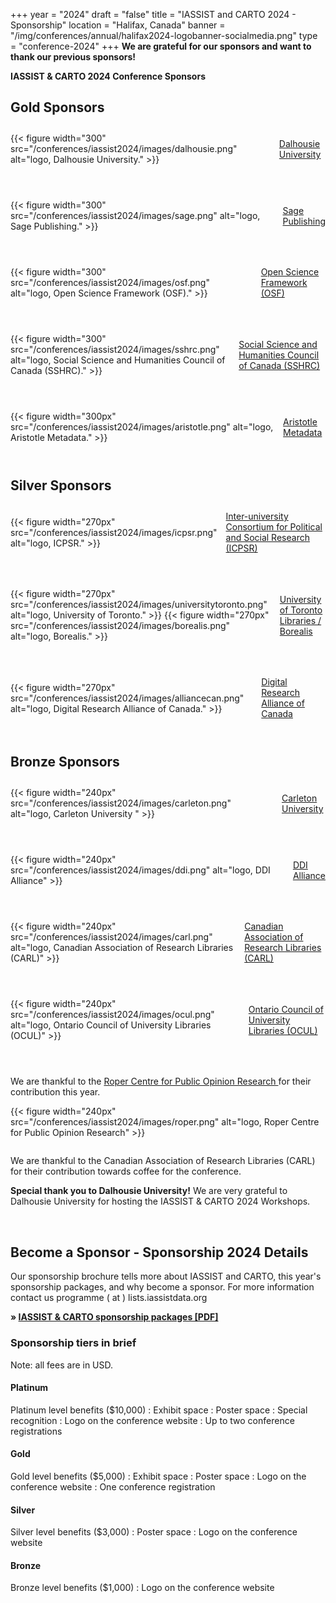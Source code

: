 +++
year = "2024"
draft = "false"
title = "IASSIST and CARTO 2024 - Sponsorship"
location = "Halifax, Canada"
banner = "/img/conferences/annual/halifax2024-logobanner-socialmedia.png"
type = "conference-2024"
+++
**We are grateful for our sponsors and want to thank our previous sponsors!**

**IASSIST & CARTO 2024 Conference Sponsors**

<!--
### Platinum Sponsors
-->
<!-- logo 330 px -->

## Gold Sponsors
<!-- logo 300 px -->

<div style="display:flex;align-items:center;margin:2em 0 4em 0;">
  <div>
    {{< figure width="300" src="/conferences/iassist2024/images/dalhousie.png" alt="logo, Dalhousie University." >}}
  </div> 
  <div style="margin-left:1em;">
   <a href="https://www.dal.ca/">Dalhousie University  <span class="fas fa-external-link-alt"></span></a>
  </div>
</div>

<div style="display:flex;align-items:center;margin:2em 0 4em 0;">
  <div>
    {{< figure width="300" src="/conferences/iassist2024/images/sage.png" alt="logo, Sage Publishing." >}}
  </div> 
  <div style="margin-left:1em;">
   <a href="https://sagepub.com/">Sage Publishing <span class="fas fa-external-link-alt"></span></a>
  </div>
</div>

<div style="display:flex;align-items:center;margin:2em 0 4em 0;">
  <div>
    {{< figure width="300" src="/conferences/iassist2024/images/osf.png" alt="logo, Open Science Framework (OSF)." >}}
  </div> 
  <div style="margin-left:1em;">
   <a href="https://osf.io/">Open Science Framework (OSF) <span class="fas fa-external-link-alt"></span></a>
  </div>
</div>

<div style="display:flex;align-items:center;margin:2em 0 4em 0;">
  <div>
    {{< figure width="300" src="/conferences/iassist2024/images/sshrc.png" alt="logo, Social Science and Humanities Council of Canada (SSHRC)." >}}
  </div> 
  <div style="margin-left:1em;">
   <a href="https://www.sshrc-crsh.gc.ca/home-accueil-eng.aspx">Social Science and Humanities Council of Canada (SSHRC) <span class="fas fa-external-link-alt"></span></a>
  </div>
</div>

<div style="display:flex;align-items:center;margin:2em 0 4em 0;">
  <div>
    {{< figure width="300px" src="/conferences/iassist2024/images/aristotle.png" alt="logo, Aristotle Metadata." >}}
  </div>
  <div style="margin-left:1em;">
    <a href="https://www.aristotlemetadata.com/">Aristotle Metadata <span class="fas fa-external-link-alt"></span></a>
  </div>
</div>

## Silver Sponsors
<!-- logo 270 px -->

<div style="display:flex;align-items:center;margin:2em 0 4em 0;">
  <div>
    {{< figure width="270px" src="/conferences/iassist2024/images/icpsr.png" alt="logo, ICPSR." >}}
  </div> 
  <div style="margin-left:1em;">
    <a href="https://www.icpsr.umich.edu/">Inter-university Consortium for Political and Social Research (ICPSR) <span class="fas fa-external-link-alt"></span></a>
  </div>
</div>

<div style="display:flex;align-items:center;margin:2em 0 4em 0;">
  <div>
    {{< figure width="270px" src="/conferences/iassist2024/images/universitytoronto.png" alt="logo, University of Toronto." >}}
    {{< figure width="270px" src="/conferences/iassist2024/images/borealis.png" alt="logo, Borealis." >}}
  </div> 
  <div style="margin-left:1em;">
    <a href="https://mdl.library.utoronto.ca/collections/data-portal/borealis">University of Toronto Libraries / Borealis <span class="fas fa-external-link-alt"></span></a>
  </div>
</div>

<div style="display:flex;align-items:center;margin:2em 0 4em 0;">
  <div>
    {{< figure width="270px" src="/conferences/iassist2024/images/alliancecan.png" alt="logo, Digital Research Alliance of Canada." >}}
  </div> 
  <div style="margin-left:1em;">
    <a href="https://alliancecan.ca/en">Digital Research Alliance of Canada <span class="fas fa-external-link-alt"></span></a>
  </div>
</div>

## Bronze Sponsors
<!-- logo 240 px -->

<div style="display:flex;align-items:center;margin:2em 0 4em 0;">
  <div>
    {{< figure width="240px" src="/conferences/iassist2024/images/carleton.png" alt="logo, Carleton University " >}}
  </div> 
  <div style="margin-left:1em;">
   <a href="https://carleton.ca/">Carleton University <span class="fas fa-external-link-alt"></span></a>
  </div>
</div>

<div style="display:flex;align-items:center;margin:2em 0 4em 0;">
  <div>
    {{< figure width="240px" src="/conferences/iassist2024/images/ddi.png" alt="logo, DDI Alliance" >}}
  </div> 
  <div style="margin-left:1em;">
   <a href="https://ddialliance.org/">DDI Alliance <span class="fas fa-external-link-alt"></span></a>
  </div>
</div>

<div style="display:flex;align-items:center;margin:2em 0 4em 0;">
  <div>
    {{< figure width="240px" src="/conferences/iassist2024/images/carl.png" alt="logo, Canadian Association of Research Libraries (CARL)" >}}
  </div> 
  <div style="margin-left:1em;">
   <a href="https://www.carl-abrc.ca/">Canadian Association of Research Libraries (CARL) <span class="fas fa-external-link-alt"></span></a>
  </div>
</div>

<div style="display:flex;align-items:center;margin:2em 0 4em 0;">
  <div>
    {{< figure width="240px" src="/conferences/iassist2024/images/ocul.png" alt="logo, Ontario Council of University Libraries (OCUL)" >}}
  </div> 
  <div style="margin-left:1em;">
   <a href="https://ocul.on.ca/">Ontario Council of University Libraries (OCUL) <span class="fas fa-external-link-alt"></span></a>
  </div>
</div>

We are thankful to the [Roper Centre for Public Opinion Research <span class="fas fa-external-link-alt"></span>](https://ropercenter.cornell.edu/) for their contribution this year.
<div style="display:flex;align-items:center;margin:1em 0 2em 0;">
  <div>
    {{< figure width="240px" src="/conferences/iassist2024/images/roper.png" alt="logo, Roper Centre for Public Opinion Research" >}}
  </div> 
</div>

We are thankful to the Canadian Association of Research Libraries (CARL) for their contribution towards coffee for the conference. 

**Special thank you to Dalhousie University!** We are very grateful to Dalhousie University for hosting the IASSIST & CARTO 2024 Workshops.  




<br />

## Become a Sponsor - Sponsorship 2024 Details

Our sponsorship brochure tells more about IASSIST and CARTO, this year's sponsorship packages, and why become a sponsor. For more information contact us programme ( at ) lists.iassistdata.org 

**&raquo; [IASSIST & CARTO sponsorship packages [PDF]](/file/conferences/iassist-carto-2024-sponsorship-package.pdf)**

### Sponsorship tiers in brief

Note: all fees are in USD.

#### Platinum 

Platinum level benefits ($10,000)
: Exhibit space
: Poster space
: Special recognition
: Logo on the conference website
: Up to two conference registrations

#### Gold

Gold level benefits ($5,000)
: Exhibit space
: Poster space
: Logo on the conference website
: One conference registration

#### Silver

Silver level benefits ($3,000)
: Poster space
: Logo on the conference website

#### Bronze

Bronze level benefits ($1,000)
: Logo on the conference website





<!--
## Platinum

<div style="display:flex;align-items:center;margin:2em 0 4em 0;">
  <div>
    {{< figure src="aristotle.png" alt="Aristotle Metadata logo" >}}
  </div>
  <div style="margin-left:1em;">
    <a href="https://www.aristotlemetadata.com/">Aristotle Metadata</a>
  </div>
</div>

<div style="display:flex;align-items:center;margin:2em 0 4em 0;">
  <div>
    {{< figure src="icpsr.png" alt="ICPSR logo" >}}
  </div> 
  <div style="margin-left:1em;">
    <a href="https://www.icpsr.umich.edu/">Inter-university Consortium for Political and Social Research (ICPSR)</a>
  </div>
</div>

<div style="display:flex;align-items:center;margin:2em 0 4em 0;">
  <div>
    {{< figure src="ukds.png" alt="UK Data Service logo" >}}
  </div> 
  <div style="margin-left:1em;">
    <a href="https://ukdataservice.ac.uk/">UK Data Service</a>
  </div>
</div>

## Gold

<div style="display:flex;align-items:center;margin:2em 0 4em 0;">
  <div>
    {{< figure src="ciesin.png" alt="CIESIN" >}}
  </div>
  <div style="margin-left:1em;">
   <a href="http://ciesin.org/">Columbia Climate School. Center for Earth Science Information Network (CIESIN)</a>
  </div>
</div>

<div style="display:flex;align-items:center;margin:2em 0 4em 0;">
  <div>
    {{< figure src="clarivate.png" alt="Clarivate/ProQuest" >}}
  </div> 
  <div style="margin-left:1em;">
    <a href="https://clarivate.com/">Clarivate/ProQuest</a>
  </div>
</div>

<div style="display:flex;align-items:center;margin:2em 0 4em 0;">
  <div>
    {{< figure src="wrds.png" alt="WRDS" >}}
  </div> 
  <div style="margin-left:1em;">
    <a href="https://wrds-www.wharton.upenn.edu/">Wharton Research Data Services (WRDS), The Wharton School</a>
  </div>
</div>

## Silver

<div style="display:flex;align-items:center;margin:2em 0 4em 0;">
  <div>
    {{< figure src="carl.png" alt="CARL" >}}
  </div>
  <div style="margin-left:1em;">
    <a href="https://www.carl-abrc.ca/">Canadian Association of Research Libraries - Association des bibliothèques de recherche du Canada</a>
  </div>
</div>

<div style="display:flex;align-items:center;margin:2em 0 4em 0;">
  <div>
    {{< figure src="ddi.png" alt="DDI Alliance" >}}
  </div> 
  <div style="margin-left:1em;">
   <a href="https://ddialliance.org/">DDI Alliance</a>
  </div>
</div>

<div style="display:flex;align-items:center;margin:2em 0 4em 0;">
  <div>
    {{< figure src="ebsco.png" alt="Ebsco" >}}
  </div> 
  <div style="margin-left:1em;">
    <a href="https://www.ebsco.com/">Ebsco</a>
  </div>
</div>

<div style="display:flex;align-items:center;margin:2em 0 4em 0;">
  <div>
    {{< figure src="temple.png" alt="Temple University Libraries" >}}
  </div> 
  <div style="margin-left:1em;">
    <a href="https://library.temple.edu/">Temple University Libraries</a>
  </div>
</div>

## Bronze

<div style="display:flex;align-items:center;margin:2em 0 4em 0;">
  <div>
    {{< figure src="roper.png" alt="Roper Center" >}}
  </div>
  <div style="margin-left:1em;">
    <a href="https://ropercenter.cornell.edu/">Roper Center for Public Opinion Research</a>
  </div>
</div>

<div style="display:flex;align-items:center;margin:2em 0 4em 0;">
  <div>
    {{< figure src="upenn.png" alt="Penn Libraries" >}}
  </div> 
  <div style="margin-left:1em;">
    <a href="https://www.library.upenn.edu/">University of Pennsylvania Libraries</a>
  </div>
</div>

<br style="clear:both;">
-->